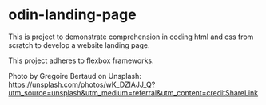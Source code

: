 # odin-landing-page

This is project to demonstrate comprehension in coding html and css from scratch to develop a website landing page.

This project adheres to flexbox frameworks.

Photo by Gregoire Bertaud on Unsplash: https://unsplash.com/photos/wK_DZlAJJ_Q?utm_source=unsplash&utm_medium=referral&utm_content=creditShareLink